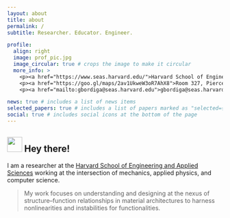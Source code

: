 ```yaml
---
layout: about
title: about
permalink: /
subtitle: Researcher. Educator. Engineer.

profile:
  align: right
  image: prof_pic.jpg
  image_circular: true # crops the image to make it circular
  more_info: >
    <p><a href="https://www.seas.harvard.edu/">Harvard School of Engineering and Applied Sciences</a></p>
    <p><a href="https://goo.gl/maps/2av1UkweW3oR7AhX8">Room 327, Pierce Hall, 29 Oxford St, Cambridge, MA 02138</a></p>
    <p><a href="mailto:gbordiga@seas.harvard.edu">gbordiga@seas.harvard.edu</a></p>

news: true # includes a list of news items
selected_papers: true # includes a list of papers marked as "selected={true}"
social: true # includes social icons at the bottom of the page
---
```


## <img src="https://media.giphy.com/media/hvRJCLFzcasrR4ia7z/giphy.gif" width="35"> Hey there!

I am a researcher at the [Harvard School of Engineering and Applied Sciences](https://www.seas.harvard.edu/) working at the intersection of mechanics, applied physics, and computer science.

> My work focuses on understanding and designing at the nexus of structure–function relationships in material architectures to harness nonlinearities and instabilities for functionalities.
